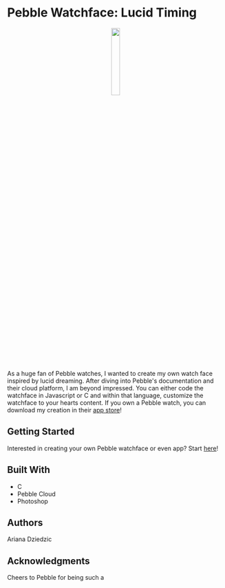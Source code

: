 # Pebble Watchface: Lucid Timing
<p align="center">
  <img src="https://cloud.githubusercontent.com/assets/20157962/18937516/f3581752-85be-11e6-81b2-c039794a3dd7.png" width="20%">
  </img>
</p>
As a huge fan of Pebble watches, I wanted to create my own watch face inspired by lucid dreaming. After diving into Pebble's documentation and their cloud platform, I am beyond impressed. You can either code the watchface in Javascript or C and within that language, customize the watchface to your hearts content. If you own a Pebble watch, you can download my creation in their <a href="https://apps.getpebble.com/en_US/application/57ec63973095e34b9e000245?query=lucid&section=watchfaces', '_blank'">app store</a>!

## Getting Started
Interested in creating your own Pebble watchface or even app? Start <a href="https://developer.pebble.com/tutorials/">here</a>!

## Built With
* C 
* Pebble Cloud
* Photoshop

## Authors
Ariana Dziedzic

## Acknowledgments
Cheers to Pebble for being such a 
